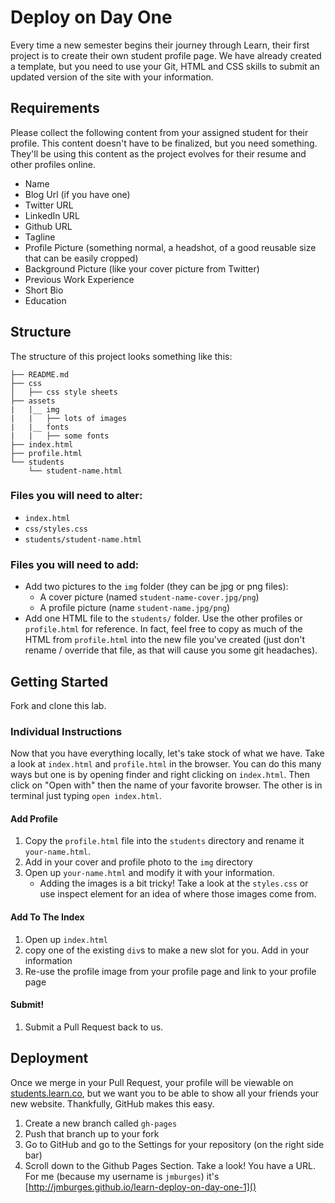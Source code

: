 # Deploy on Day One

Every time a new semester begins their journey through Learn, their first project is to create their own student profile page. We have already created a template, but you need to use your Git, HTML and CSS skills to submit an updated version of the site with your information.

## Requirements

Please collect the following content from your assigned student for their profile. This content doesn't have to be finalized, but you need something. They'll be using this content as the project evolves for their resume and other profiles online.

* Name
* Blog Url (if you have one)
* Twitter URL
* LinkedIn URL
* Github URL
* Tagline
* Profile Picture (something normal, a headshot, of a good reusable size that can be easily cropped)
* Background Picture (like your cover picture from Twitter)
* Previous Work Experience
* Short Bio
* Education

## Structure

The structure of this project looks something like this:

```text
├── README.md
├── css
│   ├── css style sheets
├── assets
|   |__ img
|   |   ├── lots of images
|   |__ fonts
|   |   ├── some fonts
├── index.html
├── profile.html
└── students
    └── student-name.html
```

### Files you will need to alter:
  * `index.html`
  * `css/styles.css`
  * `students/student-name.html`

### Files you will need to add:
  * Add two pictures to the `img` folder (they can be jpg or png files):
    * A cover picture (named `student-name-cover.jpg/png`)
    * A profile picture (name `student-name.jpg/png`)
  * Add one HTML file to the `students/` folder. Use the other profiles or `profile.html` for reference. In fact, feel free to copy as much of the HTML from `profile.html` into the new file you've created (just don't rename / override that file, as that will cause you some git headaches).

## Getting Started

Fork and clone this lab.

### Individual Instructions

Now that you have everything locally, let's take stock of what we have. Take a look at `index.html` and `profile.html` in the browser. You can do this many ways but one is by opening finder and right clicking on `index.html`. Then click on "Open with" then the name of your favorite browser. The other is in terminal just typing `open index.html`.

#### Add Profile

  1. Copy the `profile.html` file into the `students` directory and rename it `your-name.html`. 
  2. Add in your cover and profile photo to the `img` directory
  3. Open up `your-name.html` and modify it with your information.
     * Adding the images is a bit tricky! Take a look at the `styles.css` or use inspect element for an idea of where those images come from.

#### Add To The Index

  1. Open up `index.html`
  2. copy one of the existing `div`s to make a new slot for you. Add in your information
  3. Re-use the profile image from your profile page and link to your profile page

#### Submit!

  1. Submit a Pull Request back to us.

## Deployment

Once we merge in your Pull Request, your profile will be viewable on [students.learn.co](), but we want you to be able to show all your friends your new website. Thankfully, GitHub makes this easy.

  1. Create a new branch called `gh-pages`
  2. Push that branch up to your fork
  3. Go to GitHub and go to the Settings for your repository (on the right side bar)
  4. Scroll down to the Github Pages Section. Take a look! You have a URL. For me (because my username is `jmburges`) it's [http://jmburges.github.io/learn-deploy-on-day-one-1]()
